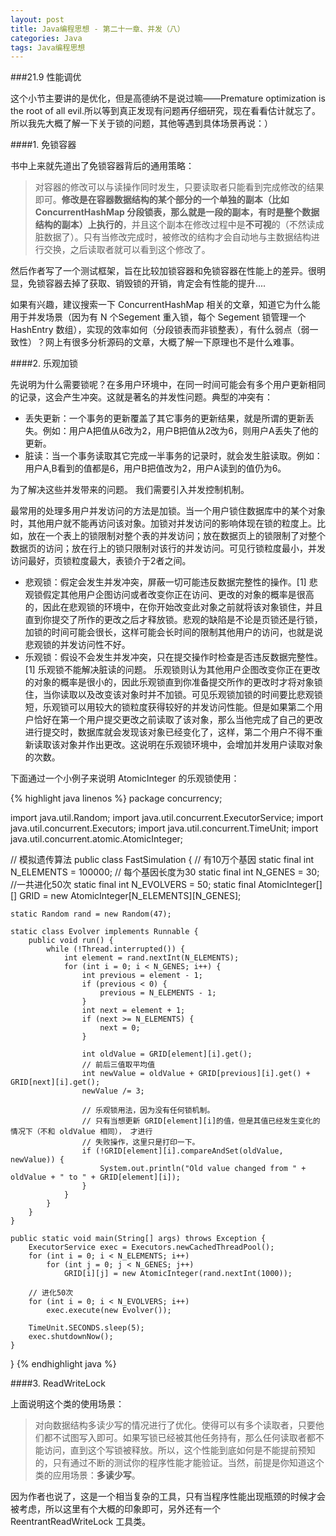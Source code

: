 ```yaml
---
layout: post
title: Java编程思想 - 第二十一章、并发（八）
categories: Java
tags: Java编程思想
---
```


###21.9 性能调优

这个小节主要讲的是优化，但是高德纳不是说过嘛——Premature optimization is the root of all evil.所以等到真正发现有问题再仔细研究，现在看看估计就忘了。所以我先大概了解一下关于锁的问题，其他等遇到具体场景再说：）

####1. 免锁容器

书中上来就先道出了免锁容器背后的通用策略：

> 对容器的修改可以与读操作同时发生，只要读取者只能看到完成修改的结果即可。**修改是在容器数据结构的某个部分的一个单独的副本（比如 ConcurrentHashMap 分段锁表，那么就是一段的副本，有时是整个数据结构的副本）上执行的**，并且这个副本在修改过程中是**不可视**的（不然读成脏数据了）。只有当修改完成时，被修改的结构才会自动地与主数据结构进行交换，之后读取者就可以看到这个修改了。

然后作者写了一个测试框架，旨在比较加锁容器和免锁容器在性能上的差异。很明显，免锁容器去掉了获取、销毁锁的开销，肯定会有性能的提升....

如果有兴趣，建议搜索一下 ConcurrentHashMap 相关的文章，知道它为什么能用于并发场景（因为有 N 个Segement 重入锁，每个 Segement 锁管理一个 HashEntry 数组），实现的效率如何（分段锁表而非锁整表），有什么弱点（弱一致性）？网上有很多分析源码的文章，大概了解一下原理也不是什么难事。

####2. 乐观加锁

<!-- 这一点主要讲了乐观锁和悲观锁，但是讲的太少，去网上搜索了一下，效果也不是很好，都是抄的。。。。。我只能大概说下他们的基本意思，具体的话等去问问同事。来源：[乐观锁与悲观锁的区别](http://www.cnblogs.com/Bob-FD/p/3352216.html) -->

先说明为什么需要锁呢？在多用户环境中，在同一时间可能会有多个用户更新相同的记录，这会产生冲突。这就是著名的并发性问题。典型的冲突有：

* 丢失更新：一个事务的更新覆盖了其它事务的更新结果，就是所谓的更新丢失。例如：用户A把值从6改为2，用户B把值从2改为6，则用户A丢失了他的更新。
* 脏读：当一个事务读取其它完成一半事务的记录时，就会发生脏读取。例如：用户A,B看到的值都是6，用户B把值改为2，用户A读到的值仍为6。

为了解决这些并发带来的问题。 我们需要引入并发控制机制。

最常用的处理多用户并发访问的方法是加锁。当一个用户锁住数据库中的某个对象时，其他用户就不能再访问该对象。加锁对并发访问的影响体现在锁的粒度上。比如，放在一个表上的锁限制对整个表的并发访问；放在数据页上的锁限制了对整个数据页的访问；放在行上的锁只限制对该行的并发访问。可见行锁粒度最小，并发访问最好，页锁粒度最大，表锁介于2者之间。

* 悲观锁：假定会发生并发冲突，屏蔽一切可能违反数据完整性的操作。[1]      悲观锁假定其他用户企图访问或者改变你正在访问、更改的对象的概率是很高的，因此在悲观锁的环境中，在你开始改变此对象之前就将该对象锁住，并且直到你提交了所作的更改之后才释放锁。悲观的缺陷是不论是页锁还是行锁，加锁的时间可能会很长，这样可能会长时间的限制其他用户的访问，也就是说悲观锁的并发访问性不好。
* 乐观锁：假设不会发生并发冲突，只在提交操作时检查是否违反数据完整性。[1] 乐观锁不能解决脏读的问题。    乐观锁则认为其他用户企图改变你正在更改的对象的概率是很小的，因此乐观锁直到你准备提交所作的更改时才将对象锁住，当你读取以及改变该对象时并不加锁。可见乐观锁加锁的时间要比悲观锁短，乐观锁可以用较大的锁粒度获得较好的并发访问性能。但是如果第二个用户恰好在第一个用户提交更改之前读取了该对象，那么当他完成了自己的更改进行提交时，数据库就会发现该对象已经变化了，这样，第二个用户不得不重新读取该对象并作出更改。这说明在乐观锁环境中，会增加并发用户读取对象的次数。

下面通过一个小例子来说明 AtomicInteger 的乐观锁使用：

{% highlight java linenos %}
package concurrency;

import java.util.Random;
import java.util.concurrent.ExecutorService;
import java.util.concurrent.Executors;
import java.util.concurrent.TimeUnit;
import java.util.concurrent.atomic.AtomicInteger;

// 模拟遗传算法
public class FastSimulation {
	// 有10万个基因
    static final int N_ELEMENTS = 100000;
    // 每个基因长度为30
    static final int N_GENES = 30;
    //一共进化50次
    static final int N_EVOLVERS = 50;
    static final AtomicInteger[][] GRID = new AtomicInteger[N_ELEMENTS][N_GENES];

    static Random rand = new Random(47);

    static class Evolver implements Runnable {
        public void run() {
            while (!Thread.interrupted()) {
                int element = rand.nextInt(N_ELEMENTS);
                for (int i = 0; i < N_GENES; i++) {
                    int previous = element - 1;
                    if (previous < 0) {
                        previous = N_ELEMENTS - 1;
                    }
                    int next = element + 1;
                    if (next >= N_ELEMENTS) {
                        next = 0;
                    }

                    int oldValue = GRID[element][i].get();
                    // 前后三值取平均值
                    int newValue = oldValue + GRID[previous][i].get() + GRID[next][i].get();
                    newValue /= 3;

                    // 乐观锁用法，因为没有任何锁机制。
                    // 只有当想更新 GRID[element][i]的值，但是其值已经发生变化的情况下（不和 oldValue 相同）， 才进行
                    // 失败操作，这里只是打印一下。
                    if (!GRID[element][i].compareAndSet(oldValue, newValue)) {
                        System.out.println("Old value changed from " + oldValue + " to " + GRID[element][i]);
                    }
                }
            }
        }
    }

    public static void main(String[] args) throws Exception {
        ExecutorService exec = Executors.newCachedThreadPool();
        for (int i = 0; i < N_ELEMENTS; i++)
            for (int j = 0; j < N_GENES; j++)
                GRID[i][j] = new AtomicInteger(rand.nextInt(1000));

        // 进化50次
        for (int i = 0; i < N_EVOLVERS; i++)
            exec.execute(new Evolver());

        TimeUnit.SECONDS.sleep(5);
        exec.shutdownNow();
    }
}
{% endhighlight java %}


####3. ReadWriteLock

上面说明这个类的使用场景：

> 对向数据结构多读少写的情况进行了优化。使得可以有多个读取者，只要他们都不试图写入即可。如果写锁已经被其他任务持有，那么任何读取者都不能访问，直到这个写锁被释放。所以，这个性能到底如何是不能提前预知的，只有通过不断的测试你的程序性能才能验证。当然，前提是你知道这个类的应用场景：**多读少写**。

因为作者也说了，这是一个相当复杂的工具，只有当程序性能出现瓶颈的时候才会被考虑，所以这里有个大概的印象即可，另外还有一个 ReentrantReadWriteLock 工具类。